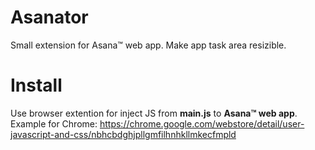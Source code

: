 # Asanator
Small extension for Asana™ web app. Make app task area resizible. 

# Install
Use browser extention for inject JS from **main.js** to **Asana™ web app**. Example for Chrome:
https://chrome.google.com/webstore/detail/user-javascript-and-css/nbhcbdghjpllgmfilhnhkllmkecfmpld

